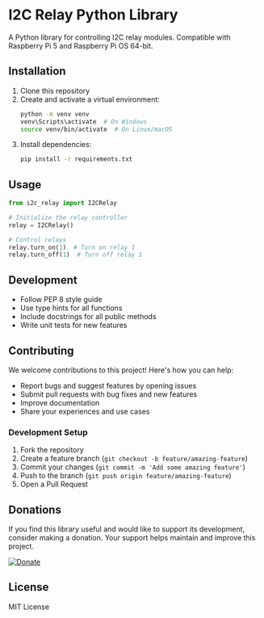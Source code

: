 # I2C Relay Python Library

A Python library for controlling I2C relay modules. Compatible with Raspberry Pi 5 and Raspberry Pi OS 64-bit.

## Installation

1. Clone this repository
2. Create and activate a virtual environment:
   ```bash
   python -m venv venv
   venv\Scripts\activate  # On Windows
   source venv/bin/activate  # On Linux/macOS
   ```
3. Install dependencies:
   ```bash
   pip install -r requirements.txt
   ```

## Usage
```python
from i2c_relay import I2CRelay

# Initialize the relay controller
relay = I2CRelay()

# Control relays
relay.turn_on(1)  # Turn on relay 1
relay.turn_off(1)  # Turn off relay 1
```

## Development

- Follow PEP 8 style guide
- Use type hints for all functions
- Include docstrings for all public methods
- Write unit tests for new features

## Contributing

We welcome contributions to this project! Here's how you can help:

- Report bugs and suggest features by opening issues
- Submit pull requests with bug fixes and new features
- Improve documentation
- Share your experiences and use cases

### Development Setup
1. Fork the repository
2. Create a feature branch (`git checkout -b feature/amazing-feature`)
3. Commit your changes (`git commit -m 'Add some amazing feature'`)
4. Push to the branch (`git push origin feature/amazing-feature`)
5. Open a Pull Request

## Donations

If you find this library useful and would like to support its development, consider making a donation. Your support helps maintain and improve this project.

[![Donate](https://img.shields.io/badge/Donate-PayPal-green.svg)](https://www.paypal.com/donate/?hosted_button_id=YOUR_BUTTON_ID)

## License

MIT License
